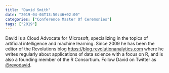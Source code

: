 ```yaml
---
title: "David Smith"
date: "2019-04-04T13:50:46+02:00"
categories: ["Conference Master Of Ceremonies"]
tags: ["2019"]
---
```


David is a Cloud Advocate for Microsoft, specializing in the topics of artificial intelligence and machine learning. Since 2009 he has been the editor of the Revolutions blog https://blog.revolutionanalytics.com where he writes regularly about applications of data science with a focus on R, and is also a founding member of the R Consortium. Follow David on Twitter as [@revodavid](https://twitter.com/revodavid?lang=en).

